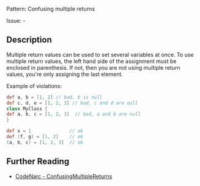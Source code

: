 Pattern: Confusing multiple returns

Issue: -

## Description

Multiple return values can be used to set several variables at once. To use multiple return values, the left hand side of the assignment must be enclosed in parenthesis. If not, then you are not using multiple return values, you're only assigning the last element.

Example of violations:

``` groovy
def a, b = [1, 2] // bad, b is null
def c, d, e = [1, 2, 3] // bad, c and d are null
class MyClass {
def a, b, c = [1, 2, 3]  // bad, a and b are null
}

def x = 1              // ok
def (f, g) = [1, 2]    // ok
(a, b, c) = [1, 2, 3]  // ok
```

## Further Reading

* [CodeNarc - ConfusingMultipleReturns](http://codenarc.sourceforge.net/codenarc-rules-groovyism.html#ConfusingMultipleReturns)